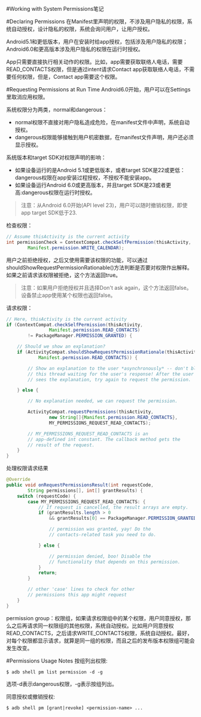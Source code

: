 ﻿#Working with System Permissions笔记

#Declaring Permissions
在Manifest里声明的权限，不涉及用户隐私的权限，系统自动授权，设计隐私的权限，系统会询问用户，让用户授权。

Android5.1和更低版本，用户在安装时给app授权，包括涉及用户隐私的权限；Android6.0和更高版本涉及用户隐私的权限在运行时授权。

App只需要直接执行相关动作的权限。比如，app需要获取联络人电话，需要READ_CONTACTS权限，但是通过intent请求Contact app获取联络人电话，不需要任何权限，但是，Contact app需要这个权限。

#Requesting Permissions at Run Time
Android6.0开始，用户可以在Settings里取消应用权限。

系统权限分为两类，normal和dangerous：

 - normal权限不直接对用户隐私造成危险，在manifest文件中声明，系统自动授权。
 - dangerous权限能够接触到用户机密数据，在manifest文件声明，用户还必须显示授权。

系统版本和target SDK对权限声明的影响：

 - 如果设备运行的是Android 5.1或更低版本，或者target SDK是22或更低：dangerous权限在app安装过程授权，不授权不能安装app。
 - 如果设备运行Android 6.0或更高版本，并且target SDK是23或者更高:dangerous权限在运行时授权。

>注意：从Android 6.0开始(API level 23)，用户可以随时撤销权限，即使app target SDK低于23.
 
检查权限：

```java
// Assume thisActivity is the current activity
int permissionCheck = ContextCompat.checkSelfPermission(thisActivity,
        Manifest.permission.WRITE_CALENDAR);
```

用户之前拒绝授权，之后又使用需要该权限的功能，可以通过shouldShowRequestPermissionRationable()方法判断是否要对权限作出解释。如果之前请求该权限被拒绝，这个方法返回true。

>注意：如果用户拒绝授权并且选择Don't ask again，这个方法返回false。设备禁止app使用某个权限也返回false。

请求权限：

```java
// Here, thisActivity is the current activity
if (ContextCompat.checkSelfPermission(thisActivity,
                Manifest.permission.READ_CONTACTS)
        != PackageManager.PERMISSION_GRANTED) {

    // Should we show an explanation?
    if (ActivityCompat.shouldShowRequestPermissionRationale(thisActivity,
            Manifest.permission.READ_CONTACTS)) {

        // Show an explanation to the user *asynchronously* -- don't block
        // this thread waiting for the user's response! After the user
        // sees the explanation, try again to request the permission.

    } else {

        // No explanation needed, we can request the permission.

        ActivityCompat.requestPermissions(thisActivity,
                new String[]{Manifest.permission.READ_CONTACTS},
                MY_PERMISSIONS_REQUEST_READ_CONTACTS);

        // MY_PERMISSIONS_REQUEST_READ_CONTACTS is an
        // app-defined int constant. The callback method gets the
        // result of the request.
    }
}
```

处理权限请求结果

```java
@Override
public void onRequestPermissionsResult(int requestCode,
        String permissions[], int[] grantResults) {
    switch (requestCode) {
        case MY_PERMISSIONS_REQUEST_READ_CONTACTS: {
            // If request is cancelled, the result arrays are empty.
            if (grantResults.length > 0
                && grantResults[0] == PackageManager.PERMISSION_GRANTED) {

                // permission was granted, yay! Do the
                // contacts-related task you need to do.

            } else {

                // permission denied, boo! Disable the
                // functionality that depends on this permission.
            }
            return;
        }

        // other 'case' lines to check for other
        // permissions this app might request
    }
}
```

permission group：权限组，如果请求权限组中的某个权限，用户同意授权，那么之后再请求同一权限组的其他权限，系统自动授权。比如用户同意授权READ_CONTACTS，之后请求WRITE_CONTACTS权限，系统自动授权。最好，对每个权限都显示请求，就算是同一组的权限，而且之后的发布版本权限组可能会发生改变。

#Permissions Usage Notes
按组列出权限:

```
$ adb shell pm list permission -d -g
```

选项-d表示dangerous权限，-g表示按组列出。

同意授权或撤销授权:

```
$ adb shell pm [grant|revoke] <permission-name> ...
```

